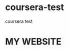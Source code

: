 # coursera-test
coursera test 
<!DOCTYPE html>
<html>
<head>
<title>MY WEBSITE</title>
<head>
<body>
<h1>MY WEBSITE</h1>
</body>
</html>
